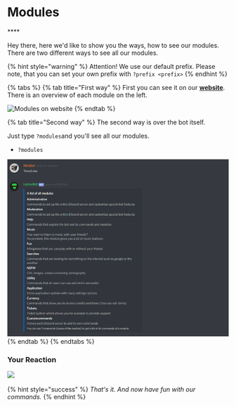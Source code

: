 # Modules

\*\*\*\*

Hey there, here we'd like to show you the ways, how to see our modules. There are two different ways to see all our modules.

{% hint style="warning" %}
Attention! We use our default prefix. Please note, that you can set your own prefix with `?prefix <prefix>`
{% endhint %}

{% tabs %}
{% tab title="First way" %}
First you can see it on our [**website**](https://lenoxbot.com/commands). There is an overview of each module on the left.

![Modules on website](https://i.imgur.com/CSMqSdC.png)
{% endtab %}

{% tab title="Second way" %}
The second way is over the bot itself.

Just type `?modules`and you'll see all our modules.

* `?modules`

![?modules](../.gitbook/assets/image.png)
{% endtab %}
{% endtabs %}

### **Your Reaction**

![](https://media.giphy.com/media/vQqeT3AYg8S5O/giphy.gif)

{% hint style="success" %}
_That's it. And now have fun with our commands._
{% endhint %}

